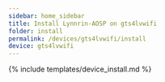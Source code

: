 ```yaml
---
sidebar: home_sidebar
title: Install Lynnrin-AOSP on gts4lvwifi
folder: install
permalink: /devices/gts4lvwifi/install
device: gts4lvwifi
---
```

{% include templates/device_install.md %}
